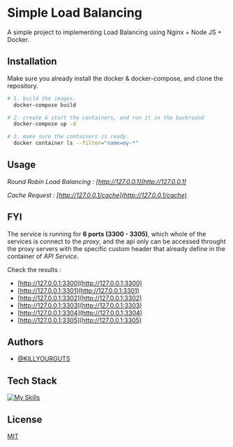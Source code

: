 # Simple Load Balancing

A simple project to implementing Load Balancing using Nginx + Node JS + Docker.

## Installation
Make sure you already install the docker & docker-compose,
and clone the repository.


```bash
# 1. build the images.
  docker-compose build

# 2. create & start the containers, and run it in the backround
  docker-compose up -d

# 3. make sure the containers is ready.
  docker container ls --filter="name=my-*"
```

## Usage

_Round Robin Load Balancing :
[http://127.0.0.1](http://127.0.0.1)_

_Cache Request :
[http://127.0.0.1/cache](http://127.0.0.1/cache)_

## FYI
The service is running for **6 ports (3300 - 3305)**, which whole of the services is connect to the _proxy_, and the api only can be accessed throught the proxy servers with the specific custom header that already define in the container of _API Service_.

Check the results :

- [http://127.0.0.1:3300](http://127.0.0.1:3300) 
- [http://127.0.0.1:3301](http://127.0.0.1:3301) 
- [http://127.0.0.1:3302](http://127.0.0.1:3302) 
- [http://127.0.0.1:3303](http://127.0.0.1:3303) 
- [http://127.0.0.1:3304](http://127.0.0.1:3304) 
- [http://127.0.0.1:3305](http://127.0.0.1:3305) 

## Authors
- [@KILLYOURGUTS](https://github.com/KILLYOUGUTSXXX)

## Tech Stack

[![My Skills](https://skillicons.dev/icons?i=nginx,nodejs,docker,bash,javascript,vscode,html,vim)](https://skillicons.dev)



## License

[MIT](https://choosealicense.com/licenses/mit/)